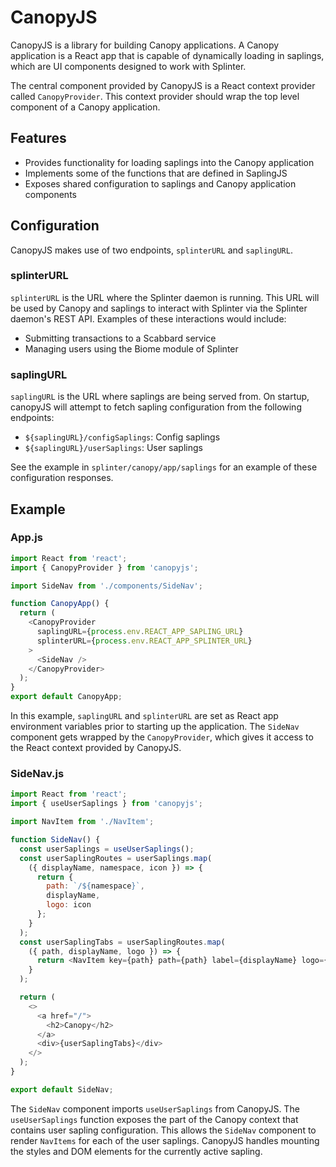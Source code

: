 <!-- Copyright 2018-2021 Cargill Incorporated

Licensed under the Apache License, Version 2.0 (the "License");
you may not use this file except in compliance with the License.
You may obtain a copy of the License at

    http://www.apache.org/licenses/LICENSE-2.0

Unless required by applicable law or agreed to in writing, software
distributed under the License is distributed on an "AS IS" BASIS,
WITHOUT WARRANTIES OR CONDITIONS OF ANY KIND, either express or implied.
See the License for the specific language governing permissions and
limitations under the License. -->

# CanopyJS

CanopyJS is a library for building Canopy applications. A Canopy application is
a React app that is capable of dynamically loading in saplings, which are UI
components designed to work with Splinter.

The central component provided by CanopyJS is a React context provider called
`CanopyProvider`. This context provider should wrap the top level component of
a Canopy application.

## Features

- Provides functionality for loading saplings into the Canopy application
- Implements some of the functions that are defined in SaplingJS
- Exposes shared configuration to saplings and Canopy application components

## Configuration

CanopyJS makes use of two endpoints, `splinterURL` and `saplingURL`.

### splinterURL

`splinterURL` is the URL where the Splinter daemon is running. This URL will be
used by Canopy and saplings to interact with Splinter via the Splinter daemon's
REST API. Examples of these interactions would include:
- Submitting transactions to a Scabbard service
- Managing users using the Biome module of Splinter

### saplingURL

`saplingURL` is the URL where saplings are being served from. On startup,
canopyJS will attempt to fetch sapling configuration from the following
endpoints:

- `${saplingURL}/configSaplings`: Config saplings
- `${saplingURL}/userSaplings`: User saplings

See the example in `splinter/canopy/app/saplings` for an example of these
configuration responses.

## Example

### App.js

```javascript
import React from 'react';
import { CanopyProvider } from 'canopyjs';

import SideNav from './components/SideNav';

function CanopyApp() {
  return (
    <CanopyProvider
      saplingURL={process.env.REACT_APP_SAPLING_URL}
      splinterURL={process.env.REACT_APP_SPLINTER_URL}
    >
      <SideNav />
    </CanopyProvider>
  );
}
export default CanopyApp;
```

In this example, `saplingURL` and `splinterURL` are set as React app environment
variables prior to starting up the application. The `SideNav` component gets
wrapped by the `CanopyProvider`, which gives it access to the React context
provided by CanopyJS.

### SideNav.js

```javascript
import React from 'react';
import { useUserSaplings } from 'canopyjs';

import NavItem from './NavItem';

function SideNav() {
  const userSaplings = useUserSaplings();
  const userSaplingRoutes = userSaplings.map(
    ({ displayName, namespace, icon }) => {
      return {
        path: `/${namespace}`,
        displayName,
        logo: icon
      };
    }
  );
  const userSaplingTabs = userSaplingRoutes.map(
    ({ path, displayName, logo }) => {
      return <NavItem key={path} path={path} label={displayName} logo={logo} />;
    }
  );

  return (
    <>
      <a href="/">
        <h2>Canopy</h2>
      </a>
      <div>{userSaplingTabs}</div>
    </>
  );
}

export default SideNav;
```

The `SideNav` component imports `useUserSaplings` from CanopyJS. The
`useUserSaplings` function exposes the part of the Canopy context that contains
user sapling configuration. This allows the `SideNav` component to render
`NavItems` for each of the user saplings. CanopyJS handles mounting the styles
and DOM elements for the currently active sapling.
